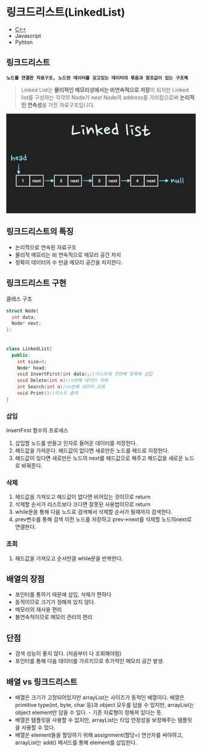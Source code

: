 # 링크드리스트(LinkedList)

- [C++](./code/C++/LinkedList.cpp)
- Javascript
- Pyhton

## 링크드리스트

**`노드를 연결한 자료구조, 노드란 데이터를 갖고있는 데이터의 묶음과 참조값이 있는 구조체`**

> Linked List는 **물리적인 메모리상에서는 비연속적으로 저장**이 되지만 Linked list를 구성하는 각각의 Node가 next Node의 address를 가리킴으로써 **논리적인 연속성**을 가진 자료구조입니다.

![링크드리스트](./img/linkedlist2.png)

## 링크드리스트의 특징

- 논리적으로 연속된 자료구조
- 물리적 메모리는 비 연속적으로 메모리 공간 차지
- 정확히 데이터의 수 만큼 메모리 공간을 차지한다.

## 링크드리스트 구현

클래스 구조

```cpp
struct Node{
  int data;
  Node* next;
};


class LinkedList{
  public:
    int size=0;
    Node* head;
    void InsertFirst(int data);//리스트에 첫번째 항목에 삽입
    void Delete(int n)//n번째 데이터 삭제
    int Search(int n)//n번째 데이터 조회
    void Print()//리스트 출력
}
```

### 삽입

InsertFirst 함수의 프로세스

1. 삽입할 노드를 만들고 인자로 들어온 데이터를 저장한다.
2. 헤드값을 가져온다. 헤드값이 없다면 새로만든 노드를 헤드로 지정한다.
3. 헤드값이 있다면 새로만든 노드의 next를 헤드값으로 해주고 해드값을 새로운 노드로 바꿔준다. 

### 삭제

1. 헤드값을 가져오고 헤드값이 없다면 비어있는 것이므로 return
2. 삭제할 순서가 리스트보다 크다면 잘못된 사용법이므로 return
3. while문을 통해 다음 노드로 검색해서 삭제할 순서가 될때까지 검색한다.
4. prev변수를 통해 검색 이전 노드를 저장하고 prev->next를 삭제할 노드의next로 연결한다.

### 조회

1. 헤드값을 가져오고 순서만큼 while문을 반복한다.

## 배열의 장점

- 포인터를 통하기 때문에 삽입, 삭제가 편하다
- 동적이므로 크기가 정해져 있지 않다.
- 메모리의 재사용 편리
- 불연속적이므로 메모리 관리의 편리

## 단점

- 검색 성능이 좋지 않다. (처음부터 다 조회해야됨)
- 포인터를 통해 다음 데이터를 가르키므로 추가적인 메모리 공간 발생.

## 배열 vs 링크드리스트

- 배열은 크기가 고정되어있지만 arrayList는 사이즈가 동적인 배열이다.
배열은 primitive type(int, byte, char 등)과 object 모두를 담을 수 있지만, arrayList는 object element만 담을 수 있다. - 기존 자료형이 정해져 있다는 뜻.
- 배열은 템플릿을 사용할 수 없지만, arrayList는 타입 안정성을 보장해주는 템플릿을 사용할 수 있다.
- 배열은 element들을 할당하기 위해 assignment(할당=) 연산자를 써야하고, arrayList는 add() 메서드를 통해 element를 삽입한다.
